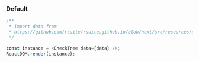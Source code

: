 ### Default

<!--start-code-->

```js
/**
 * import data from
 * https://github.com/rsuite/rsuite.github.io/blob/next/src/resources/data/city.js
 */

const instance = <CheckTree data={data} />;
ReactDOM.render(instance);
```

<!--end-code-->
